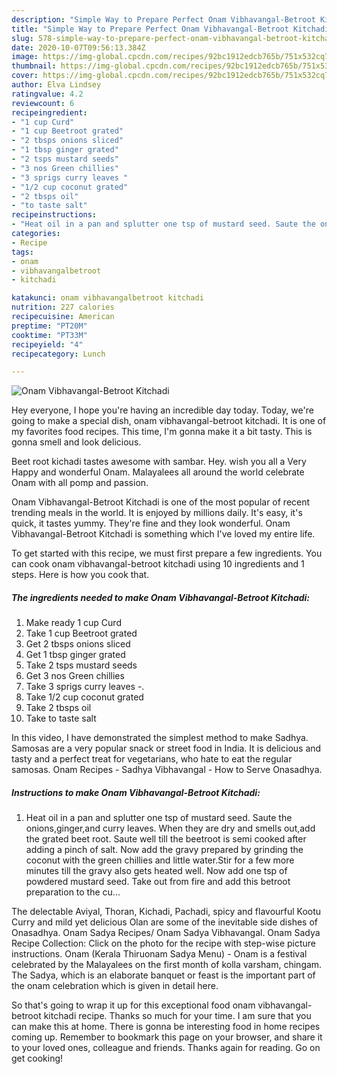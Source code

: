 ```yaml
---
description: "Simple Way to Prepare Perfect Onam Vibhavangal-Betroot Kitchadi"
title: "Simple Way to Prepare Perfect Onam Vibhavangal-Betroot Kitchadi"
slug: 578-simple-way-to-prepare-perfect-onam-vibhavangal-betroot-kitchadi
date: 2020-10-07T09:56:13.384Z
image: https://img-global.cpcdn.com/recipes/92bc1912edcb765b/751x532cq70/onam-vibhavangal-betroot-kitchadi-recipe-main-photo.jpg
thumbnail: https://img-global.cpcdn.com/recipes/92bc1912edcb765b/751x532cq70/onam-vibhavangal-betroot-kitchadi-recipe-main-photo.jpg
cover: https://img-global.cpcdn.com/recipes/92bc1912edcb765b/751x532cq70/onam-vibhavangal-betroot-kitchadi-recipe-main-photo.jpg
author: Elva Lindsey
ratingvalue: 4.2
reviewcount: 6
recipeingredient:
- "1 cup Curd"
- "1 cup Beetroot grated"
- "2 tbsps onions sliced"
- "1 tbsp ginger grated"
- "2 tsps mustard seeds"
- "3 nos Green chillies"
- "3 sprigs curry leaves "
- "1/2 cup coconut grated"
- "2 tbsps oil"
- "to taste salt"
recipeinstructions:
- "Heat oil in a pan and splutter one tsp of mustard seed. Saute the onions,ginger,and curry leaves. When they are dry and smells out,add the grated beet root. Saute well till the beetroot is semi cooked after adding a pinch of salt. Now add the gravy prepared by grinding the coconut with the green chillies and little water.Stir for a few more minutes till the gravy also gets heated well. Now add one tsp of powdered mustard seed. Take out from fire and add this betroot preparation to the cu..."
categories:
- Recipe
tags:
- onam
- vibhavangalbetroot
- kitchadi

katakunci: onam vibhavangalbetroot kitchadi 
nutrition: 227 calories
recipecuisine: American
preptime: "PT20M"
cooktime: "PT33M"
recipeyield: "4"
recipecategory: Lunch

---
```



![Onam Vibhavangal-Betroot Kitchadi](https://img-global.cpcdn.com/recipes/92bc1912edcb765b/751x532cq70/onam-vibhavangal-betroot-kitchadi-recipe-main-photo.jpg)

Hey everyone, I hope you're having an incredible day today. Today, we're going to make a special dish, onam vibhavangal-betroot kitchadi. It is one of my favorites food recipes. This time, I'm gonna make it a bit tasty. This is gonna smell and look delicious.

Beet root kichadi tastes awesome with sambar. Hey. wish you all a Very Happy and wonderful Onam. Malayalees all around the world celebrate Onam with all pomp and passion.

Onam Vibhavangal-Betroot Kitchadi is one of the most popular of recent trending meals in the world. It is enjoyed by millions daily. It's easy, it's quick, it tastes yummy. They're fine and they look wonderful. Onam Vibhavangal-Betroot Kitchadi is something which I've loved my entire life.


To get started with this recipe, we must first prepare a few ingredients. You can cook onam vibhavangal-betroot kitchadi using 10 ingredients and 1 steps. Here is how you cook that.

<!--inarticleads1-->

##### The ingredients needed to make Onam Vibhavangal-Betroot Kitchadi:

1. Make ready 1 cup Curd
1. Take 1 cup Beetroot grated
1. Get 2 tbsps onions sliced
1. Get 1 tbsp ginger grated
1. Take 2 tsps mustard seeds
1. Get 3 nos Green chillies
1. Take 3 sprigs curry leaves -.
1. Take 1/2 cup coconut grated
1. Take 2 tbsps oil
1. Take to taste salt


In this video, I have demonstrated the simplest method to make Sadhya. Samosas are a very popular snack or street food in India. It is delicious and tasty and a perfect treat for vegetarians, who hate to eat the regular samosas. Onam Recipes - Sadhya Vibhavangal - How to Serve Onasadhya. 

<!--inarticleads2-->

##### Instructions to make Onam Vibhavangal-Betroot Kitchadi:

1. Heat oil in a pan and splutter one tsp of mustard seed. Saute the onions,ginger,and curry leaves. When they are dry and smells out,add the grated beet root. Saute well till the beetroot is semi cooked after adding a pinch of salt. Now add the gravy prepared by grinding the coconut with the green chillies and little water.Stir for a few more minutes till the gravy also gets heated well. Now add one tsp of powdered mustard seed. Take out from fire and add this betroot preparation to the cu...


The delectable Aviyal, Thoran, Kichadi, Pachadi, spicy and flavourful Kootu Curry and mild yet delicious Olan are some of the inevitable side dishes of Onasadhya. Onam Sadya Recipes/ Onam Sadya Vibhavangal. Onam Sadya Recipe Collection: Click on the photo for the recipe with step-wise picture instructions. Onam (Kerala Thiruonam Sadya Menu) - Onam is a festival celebrated by the Malayalees on the first month of kolla varsham, chingam. The Sadya, which is an elaborate banquet or feast is the important part of the onam celebration which is given in detail here. 

So that's going to wrap it up for this exceptional food onam vibhavangal-betroot kitchadi recipe. Thanks so much for your time. I am sure that you can make this at home. There is gonna be interesting food in home recipes coming up. Remember to bookmark this page on your browser, and share it to your loved ones, colleague and friends. Thanks again for reading. Go on get cooking!
